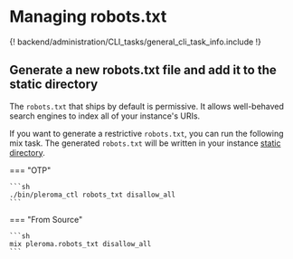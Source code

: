 # Managing robots.txt

{! backend/administration/CLI_tasks/general_cli_task_info.include !}

## Generate a new robots.txt file and add it to the static directory

The `robots.txt` that ships by default is permissive. It allows well-behaved search engines to index all of your instance's URIs.

If you want to generate a restrictive `robots.txt`, you can run the following mix task. The generated `robots.txt` will be written in your instance [static directory](../../../configuration/static_dir/).

=== "OTP"

    ```sh
    ./bin/pleroma_ctl robots_txt disallow_all
    ```

=== "From Source"

    ```sh
    mix pleroma.robots_txt disallow_all
    ```
